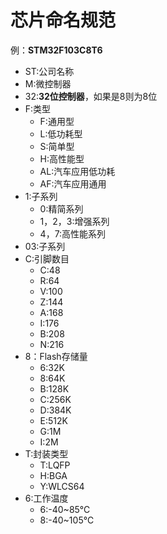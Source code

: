 # 芯片命名规范

例：**STM32F103C8T6**
- ST:公司名称
- M:微控制器
- 32:**32位控制器**，如果是8则为8位
- F:类型
  - F:通用型
  - L:低功耗型
  - S:简单型
  - H:高性能型
  - AL:汽车应用低功耗
  - AF:汽车应用通用
- 1:子系列
  - 0:精简系列
  - 1，2，3:增强系列
  - 4，7:高性能系列
- 03:子系列
- C:引脚数目
  - C:48
  - R:64
  - V:100
  - Z:144
  - A:168
  - I:176
  - B:208
  - N:216
- 8：Flash存储量
  - 6:32K
  - 8:64K
  - B:128K
  - C:256K
  - D:384K
  - E:512K
  - G:1M
  - I:2M
- T:封装类型
  - T:LQFP
  - H:BGA
  - Y:WLCS64
- 6:工作温度
  - 6:-40~85℃
  - 8:-40~105℃